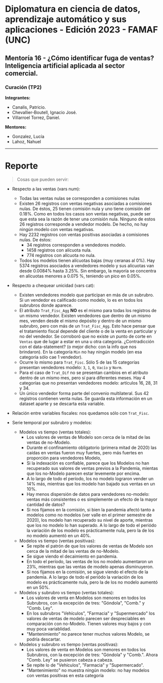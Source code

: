 # Diplomatura en ciencia de datos, aprendizaje automático y sus aplicaciones - Edición 2023 - FAMAF (UNC)

## Mentoría 16 - ¿Cómo identificar fuga de ventas? Inteligencia artificial aplicada al sector comercial.

### Curación (TP2)

**Integrantes:**
- Canalis, Patricio.
- Chevallier-Boutell, Ignacio José.
- Villarroel Torrez, Daniel.

**Mentores:**
- Gonzalez, Lucía
- Lahoz, Nahuel

---
# Reporte

> Cosas que pueden servir:
* Respecto a las ventas (vars num):
    * Todas las ventas nulas se corresponden a comisiones nulas
    * Existen 26 registros con ventas negativas asociadas a comisiones nulas. De éstos, 25 tienen comisión nula y uno tiene comisión del 0.18%. Como en todos los casos son ventas negativas, puede ser que esta sea la razón de tener una comisión nula. Ninguno de estos 26 registros corresponde a vendedor modelo. De hecho, no hay ningún modelo con ventas negativas.
    * Hay 2232 registros con ventas positivas asociadas a comisiones nulas. De éstos:
        * 34 registros corresponden a vendedores modelo.
        * 1458 registros con alícuota nula.
        * 774 registros con alícuota no nula.
    * Todos los modelos tienen alícuotas bajas (muy ceranas al 0%). Hay 5374 registros asociados a vendedores modelo y sus alícuotas van desde 0.0084% hasta 3.25%. Sin embargo, la mayoría se concentra en alícuotas menores a 0.075 %, teniendo un pico en 0.05%.

* Respecto a chequear unicidad (vars cat):
    * Existen vendedores modelo que participan en más de un subrubro. Si un vendedor es calificado como modelo, lo es en todos los subrubros donde aparece.
    * El atributo `Trat_Fisc_Agg` **NO** es el mismo para todas los registros de un mismo vendedor. Existen vendedores que dentro de un mismo mes, venden desde el mismo depósito y dentro de un mismo subrubro, pero con más de un `Trat_Fisc_Agg`. Esto hace pensar que el tratamiento fiscal depende del cliente o de la venta en particular y no del vendedor. Se corroboró que no existe un punto de corte en `Ventas` que de lugar a estar en una u otra categoría. ¿Contradicción con el data-statement? (o mejor dicho: con la info que nos brindaron). En la categoría `Min` no hay ningún modelo (en esa categoría sólo cae 1 vendedor).
    * Ocurre lo mismo para `Trat_Fisc`. Sólo 5 de las 15 categorías presentan vendedores modelo: `3`, `1`, `0`, `Vacío` y `Norm`.
    * Para el caso de `Trat_Dif` no se presentan cambios en el atributo dentro de un mismo mes, pero sí para diferentes meses. Hay 4 categorías que no presentan vendedores modelo: artículos 16, 28, 31 y 34.
    * Un único vendedor forma parte del convenio multilateral. Sus 42 registros contienen venta nulas. Se guarda esta información en un dataset aparte y se descarta esta variable.

* Relación entre variables fiscales: nos quedamos sólo con `Trat_Fisc`.

* Serie temporal por subrubro y modelos:
    * Modelos vs tiempo (ventas totales):
        - Los valores de ventas de Modelo son cerca de la mitad de las ventas de no-Modelo.
        - Durante el confinamiento obligatorio (primera mitad de 2020) las caídas en ventas fueron muy fuertes, pero más fuertes en proporción para vendedores Modelo,
        - Si la indexación es confiable, parece que los Modelos no han recuperado sus valores de ventas previos a la Pandemia, mientas que los no-Modelo parecen estar levemente por encima.
        - A lo largo de todo el período, los no modelo lograron vender un 14% más, mientras que los modelo han bajado sus ventas en un 10%.
        - Hay menos dispersión de datos para vendedores no-modelo: ventas más consistentes o es simplemente un efecto de la mayor cantidad de datos?
        - Si nos fijamos en la comisión, si bien la pandemia afectó tanto a modelos como no modelos (ver valle en el primer semestre de 2020), los modelo han recuperado su nivel de aporte, mientras que los no modelo lo han superado. A lo largo de todo el periódo la variación de los modelo es prácticamente nula, pero la de los no modelo aumentó en un 40%.
    * Modelos vs tiempo (ventas positivas):
        - Se repite el patrón de que los valores de ventas de Modelo son cerca de la mitad de las ventas de no-Modelo.
        - Se sigue viendo el decaimiento en pandemia.
        - En todo el período, las ventas de los no modelo aumentaron un 23%, mientras que las ventas de modelo apenas disminuyeron.
        - Si nos fijamos en la comisión, se sigue viendo el efecto de la pandemia. A lo largo de todo el periódo la variación de los modelo es prácticamente nula, pero la de los no modelo aumentó en un 50%.
    * Modelos y subrubro vs tiempo (ventas totales):
        - Los valores de venta en Modelos son menores en todos los Subrubros, con la excepción de tres: "Góndola", "Comb." y "Comb. Ley".
        - En los subrubros "Vehículos", "Farmacia" y "Supermercado" los valores de ventas de modelo parecen ser despreciables en comparación con no-Modelo. Tienen valores muy bajos y con muy poca variablidad.
        - "Mantenimiento" no parece tener muchos valores Modelo, se podría descartar.
    * Modelos y subrubro vs tiempo (ventas positivas):
        - Los valores de venta en Modelos son menores en todos los Subrubros, con la excepción de tres: "Góndola" y "Comb.". Ahora "Comb. Ley" se pusieron cabeza a cabeza.
        - Se repite lo de "Vehículos", "Farmacia" y "Supermercado".
        - "Mantenimiento" no muestra ningún modelo: no hay modelos con ventas positivas en esta categoría